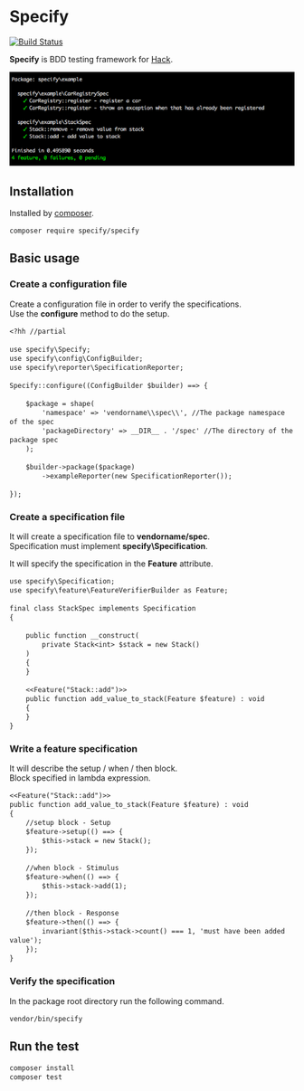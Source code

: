 Specify
============================

[![Build Status](https://travis-ci.org/hack-specify/specify.svg?branch=master)](https://travis-ci.org/hack-specify/specify)

**Specify** is BDD testing framework for [Hack](http://hacklang.org/).

![Screen Shot](https://raw.githubusercontent.com/hack-specify/specify/master/screen-shot.png)

Installation
----------------------------

Installed by [composer](https://getcomposer.org/).

	composer require specify/specify

Basic usage
----------------------------

### Create a configuration file

Create a configuration file in order to verify the specifications.  
Use the **configure** method to do the setup.  

```hack
<?hh //partial

use specify\Specify;
use specify\config\ConfigBuilder;
use specify\reporter\SpecificationReporter;

Specify::configure((ConfigBuilder $builder) ==> {

    $package = shape(
        'namespace' => 'vendorname\\spec\\', //The package namespace of the spec
        'packageDirectory' => __DIR__ . '/spec' //The directory of the package spec
    );

    $builder->package($package)
        ->exampleReporter(new SpecificationReporter());

});
```

### Create a specification file

It will create a specification file to **vendorname/spec**.  
Specification must implement **specify\Specification**.  

It will specify the specification in the **Feature** attribute.  

```hack
use specify\Specification;
use specify\feature\FeatureVerifierBuilder as Feature;

final class StackSpec implements Specification
{

    public function __construct(
        private Stack<int> $stack = new Stack()
    )
    {
    }

    <<Feature("Stack::add")>>
    public function add_value_to_stack(Feature $feature) : void
    {
    }
}
```

### Write a feature specification

It will describe the setup / when / then block.  
Block specified in lambda expression.

```hack
<<Feature("Stack::add")>>
public function add_value_to_stack(Feature $feature) : void
{
    //setup block - Setup
    $feature->setup(() ==> {
        $this->stack = new Stack();
    });

    //when block - Stimulus
    $feature->when(() ==> {
        $this->stack->add(1);
    });

    //then block - Response
    $feature->then(() ==> {
        invariant($this->stack->count() === 1, 'must have been added value');
    });
}
```

### Verify the specification

In the package root directory run the following command.  

	vendor/bin/specify


Run the test
----------------------------

	composer install
	composer test
